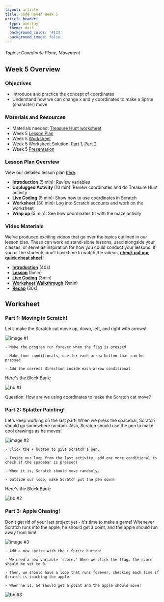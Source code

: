 ```yaml
---
layout: article
title: Code Haven Week 5
article_header:
  type: overlay
  theme: dark
  background_color: '#123'
  background_image: false
---
```

###### Topics: Coordinate Plane, Movement
<!--more-->

## Week 5 Overview
### Objectives 
- Introduce and practice the concept of coordinates
- Understand how we can change x and y coordinates to make a Sprite (character) move

### Materials and Resources 
- Materials needed: [Treasure Hunt worksheet](https://drive.google.com/open?id=170rc8PcbMsOjUpwzcACI3NwAf2seUrZuRN2DMWgh-Ks)
- Week 5 [Lesson Plan](https://drive.google.com/open?id=11OWAQwI0b0nw6I13je9Ji5EUYoS6kw6xUHnMzigRA8c)
- Week 5 [Worksheet](https://drive.google.com/open?id=1rnJdg4q1quKC4zpIRGiU5O_dDDt8XFMo9Gyw_Gm15Nc)
- Week 5 Worksheet Solution: [Part 1](https://scratch.mit.edu/projects/379936362/), [Part 2](https://scratch.mit.edu/projects/379938822/)
- Week 5 [Presentation](https://drive.google.com/open?id=1ET4Xll4KaG6YiNtz6cbxUDlPvIzTVhyPYRxgvkfljvw)

### Lesson Plan Overview
View our detailed lesson plan [here](https://drive.google.com/open?id=11OWAQwI0b0nw6I13je9Ji5EUYoS6kw6xUHnMzigRA8c).
- **Introduction** (5 min): Review variables
- **Unplugged Activity** (10 min): Review coordinates and do Treasure Hunt activity
- **Live Coding** (5 min): Show how to use coordinates in Scratch
- **Worksheet** (30 min): Log into Scratch accounts and work on the worksheet
- **Wrap up** (5 min): See how coordinates fit with the maze activity

### Video Materials
We've produced exciting videos that go over the topics outlined in our lesson plan. These can work as stand-alone lessons, used alongside your classes, or serve as inspiration for how you could conduct your lessons. If you or the students don’t have time to watch the videos, [**check out our quick cheat sheet**](
insert-link-here)!
- [**Introduction**](https://www.youtube.com/watch?v=nX6wlS1jyK8&list=PLRC-36VqN6hqEA8_j82eoxHgRHdn07-c7&index=1) (40s)
- [**Lesson**](https://www.youtube.com/watch?v=h1kTf81i5bU&list=PLRC-36VqN6hqEA8_j82eoxHgRHdn07-c7&index=2) (5min)
- [**Live Coding**](https://www.youtube.com/watch?v=hwTVJKGi37s&list=PLRC-36VqN6hqEA8_j82eoxHgRHdn07-c7&index=3) (3min)
- [**Worksheet Walkthrough**](https://www.youtube.com/watch?v=JZsIJWFnErg&list=PLRC-36VqN6hqEA8_j82eoxHgRHdn07-c7&index=4) (9min)
- [**Recap**](https://www.youtube.com/watch?v=tQxGrq4X-c4&list=PLRC-36VqN6hqEA8_j82eoxHgRHdn07-c7&index=5) (30s)

## Worksheet
### Part 1: Moving in Scratch!

Let’s make the Scratch cat move up, down, left, and right with arrows!

![image #1](/assets/images/week5/img1.png)

    - Make the program run forever when the flag is pressed

    - Make four conditionals, one for each arrow button that can be pressed 

    - Add the correct direction inside each arrow conditional 


Here's the Block Bank:

![bb #1](/assets/images/week5/bb1.png)

Question: How are we using coordinates to make the Scratch cat move?

### Part 2: Splatter Painting!

Let's keep working on the last part! When we press the spacebar, Scratch should go somewhere random. Also, Scratch should use the pen to make cool drawings as he moves!

![image #2](/assets/images/week5/img2.png)

    - Click the + button to give Scratch a pen.
    
    - Inside our loop from the last activity, add one more conditional to check if the spacebar is pressed!

    - When it is, Scratch should move randomly.

    - Outside our loop, make Scratch put the pen down!
    
Here's the Block Bank:

![bb #2](/assets/images/week5/bb2.png)

### Part 3: Apple Chasing!

Don't get rid of your last project yet - it's time to make a game! Whenever Scratch runs into the apple, he should get a point, and the apple should run away from him!

![image #3](/assets/images/week5/img3.png)

    - Add a new sprite with the + Sprite button!

    - We need a new variable 'score.' When we click the flag, the score should be set to 0. 
    
    - Then, we should have a loop that runs forever, checking each time if Scratch is touching the apple.
    
    - When he is, he should get a point and the apple should move!

![bb #3](/assets/images/week5/bb3.png)


